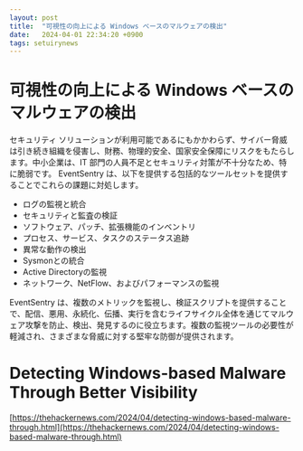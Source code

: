```yaml
---
layout: post
title:  "可視性の向上による Windows ベースのマルウェアの検出"
date:   2024-04-01 22:34:20 +0900
tags: setuirynews 
---
```


# 可視性の向上による Windows ベースのマルウェアの検出

セキュリティ ソリューションが利用可能であるにもかかわらず、サイバー脅威は引き続き組織を侵害し、財務、物理的安全、国家安全保障にリスクをもたらします。中小企業は、IT 部門の人員不足とセキュリティ対策が不十分なため、特に脆弱です。 EventSentry は、以下を提供する包括的なツールセットを提供することでこれらの課題に対処します。

* ログの監視と統合
* セキュリティと監査の検証
* ソフトウェア、パッチ、拡張機能のインベントリ
* プロセス、サービス、タスクのステータス追跡
* 異常な動作の検出
* Sysmonとの統合
* Active Directoryの監視
* ネットワーク、NetFlow、およびパフォーマンスの監視

EventSentry は、複数のメトリックを監視し、検証スクリプトを提供することで、配信、悪用、永続化、伝播、実行を含むライフサイクル全体を通じてマルウェア攻撃を防止、検出、発見するのに役立ちます。複数の監視ツールの必要性が軽減され、さまざまな脅威に対する堅牢な防御が提供されます。

# Detecting Windows-based Malware Through Better Visibility

[https://thehackernews.com/2024/04/detecting-windows-based-malware-through.html](https://thehackernews.com/2024/04/detecting-windows-based-malware-through.html)

